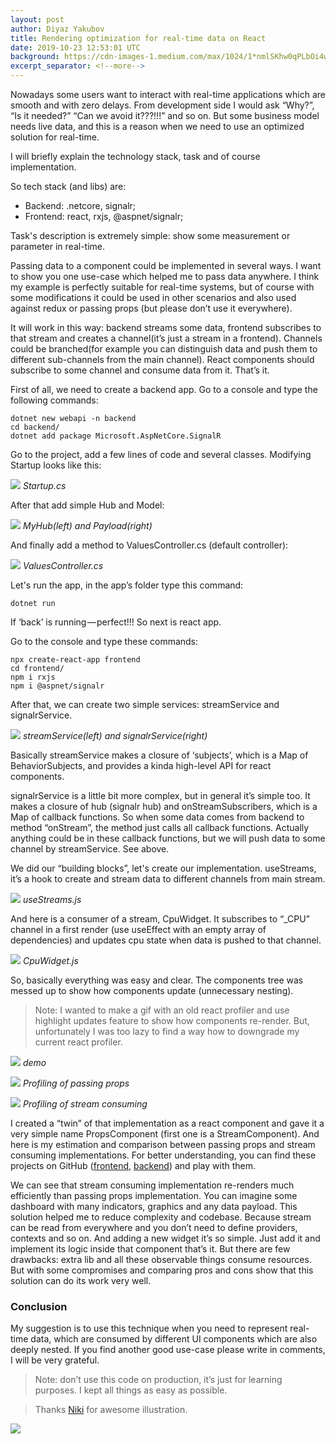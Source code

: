 ```yaml
---
layout: post
author: Diyaz Yakubov
title: Rendering optimization for real-time data on React
date: 2019-10-23 12:53:01 UTC
background: https://cdn-images-1.medium.com/max/1024/1*nmlSKhw0qPLbOi4w1JB5IA.png
excerpt_separator: <!--more-->
---
```


Nowadays some users want to interact with real-time applications which are smooth and with zero delays. From development side I would ask “Why?”, “Is it needed?” “Can we avoid it???!!!” and so on. <!--more--> But some business model needs live data, and this is a reason when we need to use an optimized solution for real-time.

I will briefly explain the technology stack, task and of course implementation.

So tech stack (and libs)&nbsp;are:

- Backend:&nbsp;.netcore, signalr;
- Frontend: react, rxjs, @aspnet/signalr;

Task's description is extremely simple: show some measurement or parameter in real-time.

Passing data to a component could be implemented in several ways. I want to show you one use-case which helped me to pass data anywhere. I think my example is perfectly suitable for real-time systems, but of course with some modifications it could be used in other scenarios and also used against redux or passing props (but please don’t use it everywhere).

It will work in this way: backend streams some data, frontend subscribes to that stream and creates a channel(it’s just a stream in a frontend). Channels could be branched(for example you can distinguish data and push them to different sub-channels from the main channel). React components should subscribe to some channel and consume data from it. That’s&nbsp;it.

First of all, we need to create a backend app. Go to a console and type the following commands:

    dotnet new webapi -n backend
    cd backend/
    dotnet add package Microsoft.AspNetCore.SignalR

Go to the project, add a few lines of code and several classes. Modifying Startup looks like&nbsp;this:

![](https://cdn-images-1.medium.com/max/738/1*FVCTkJxidOy486E1gxydKQ.png)
_Startup.cs_

After that add simple Hub and&nbsp;Model:

![](https://cdn-images-1.medium.com/max/994/1*M6bgU-Ybuo9R9cN6EpuD9Q.png)
_MyHub(left) and Payload(right)_

And finally add a method to ValuesController.cs (default controller):

![](https://cdn-images-1.medium.com/max/767/1*5qictoAuErR0kPB5orlc0Q.png)
_ValuesController.cs_

Let's run the app, in the app’s folder type this&nbsp;command:

    dotnet run

If ‘back’ is running — perfect!!! So next is react&nbsp;app.

Go to the console and type these commands:

    npx create-react-app frontend
    cd frontend/
    npm i rxjs
    npm i @aspnet/signalr

After that, we can create two simple services: streamService and signalrService.

![](https://cdn-images-1.medium.com/max/1024/1*OBIcVidh-GbEZbaQ8I0Wmw.png)
_streamService(left) and signalrService(right)_

Basically streamService makes a closure of ‘subjects’, which is a Map of BehaviorSubjects, and provides a kinda high-level API for react components.

signalrService is a little bit more complex, but in general it’s simple too. It makes a closure of hub (signalr hub) and onStreamSubscribers, which is a Map of callback functions. So when some data comes from backend to method “onStream”, the method just calls all callback functions. Actually anything could be in these callback functions, but we will push data to some channel by streamService. See&nbsp;above.

We did our “building blocks”, let's create our implementation. useStreams, it’s a hook to create and stream data to different channels from main&nbsp;stream.

![](https://cdn-images-1.medium.com/max/586/1*d5BmSFphvdwDcYPUa8bXRg.png)
_useStreams.js_

And here is a consumer of a stream, CpuWidget. It subscribes to “\_CPU” channel in a first render (use useEffect with an empty array of dependencies) and updates cpu state when data is pushed to that&nbsp;channel.

![](https://cdn-images-1.medium.com/max/665/1*yoRBrJhb-ce3f5E9gEjo3Q.png)
_CpuWidget.js_

So, basically everything was easy and clear. The components tree was messed up to show how components update (unnecessary nesting).

> Note: I wanted to make a gif with an old react profiler and use highlight updates feature to show how components re-render. But, unfortunately I was too lazy to find a way how to downgrade my current react profiler.

![](https://cdn-images-1.medium.com/max/582/1*F3f03QanEewEWJQlVcu5pw.gif)
_demo_

![](https://cdn-images-1.medium.com/max/969/1*bDU2TAsFG38ibFSNOgq7aw.gif)
_Profiling of passing props_

![](https://cdn-images-1.medium.com/max/969/1*2LUxCSPIfv98eZjuekcUeQ.gif)
_Profiling of stream consuming_

I created a “twin” of that implementation as a react component and gave it a very simple name PropsComponent (first one is a StreamComponent). And here is my estimation and comparison between passing props and stream consuming implementations. For better understanding, you can find these projects on GitHub ([frontend](https://github.com/DiyazY/sc-frontend), [backend](https://github.com/DiyazY/sc-backend)) and play with&nbsp;them.

We can see that stream consuming implementation re-renders much efficiently than passing props implementation. You can imagine some dashboard with many indicators, graphics and any data payload. This solution helped me to reduce complexity and codebase. Because stream can be read from everywhere and you don’t need to define providers, contexts and so on. And adding a new widget it’s so simple. Just add it and implement its logic inside that component that’s it. But there are few drawbacks: extra lib and all these observable things consume resources. But with some compromises and comparing pros and cons show that this solution can do its work very&nbsp;well.

### **Conclusion**

My suggestion is to use this technique when you need to represent real-time data, which are consumed by different UI components which are also deeply nested. If you find another good use-case please write in comments, I will be very grateful.

> Note: don’t use this code on production, it’s just for learning purposes. I kept all things as easy as possible.

> Thanks [Niki](https://medium.com/@nikitagavrilenko) for awesome illustration.

 ![](https://medium.com/_/stat?event=post.clientViewed&referrerSource=full_rss&postId=5db758951560)